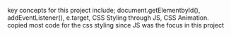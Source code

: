 key concepts for this project include; document.getElementbyId(), addEventListener(), e.target, CSS Styling through JS, CSS Animation. copied most code for the css styling since JS was the focus in this project
